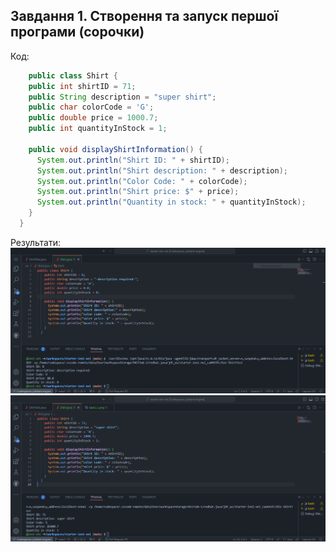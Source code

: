 ## Завдання 1. Створення та запуск першої програми (сорочки)
Код:

```java
    public class Shirt {
    public int shirtID = 71;
    public String description = "super shirt";
    public char colorCode = 'G';
    public double price = 1000.7;
    public int quantityInStock = 1;
    
    public void displayShirtInformation() {
      System.out.println("Shirt ID: " + shirtID);
      System.out.println("Shirt description: " + description);
      System.out.println("Color Code: " + colorCode);
      System.out.println("Shirt price: $" + price);
      System.out.println("Quantity in stock: " + quantityInStock);
    }
  }
```

Результати:
![Alt text](task1.1.png "First test")
![Alt text](task1.2.png "Second test")